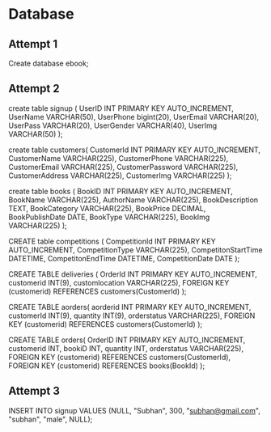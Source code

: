# Database


## Attempt 1
Create database ebook;

## Attempt 2

create table signup (
    UserID INT PRIMARY KEY AUTO_INCREMENT,
    UserName VARCHAR(50),
    UserPhone bigint(20),
    UserEmail VARCHAR(20),
    UserPass VARCHAR(20),
    UserGender VARCHAR(40),
    UserImg VARCHAR(50)
);

create table customers(
	CustomerId INT PRIMARY KEY AUTO_INCREMENT,
	CustomerName VARCHAR(225),
	CustomerPhone VARCHAR(225),
	CustomerEmail VARCHAR(225),
	CustomerPassword VARCHAR(225),
	CustomerAddress VARCHAR(225),
	CustomerImg VARCHAR(225)
);

create table books (
	BookID INT PRIMARY KEY AUTO_INCREMENT,
	BookName VARCHAR(225),
	AuthorName VARCHAR(225),
	BookDescription TEXT,
    BookCategory VARCHAR(225),
	BookPrice DECIMAL,
	BookPublishDate DATE,
	BookType VARCHAR(225),
	BookImg VARCHAR(225)
);

CREATE table competitions (
	CompetitionId INT PRIMARY KEY AUTO_INCREMENT,
	CompetitionType VARCHAR(225),
	CompetitonStartTime DATETIME,
	CompetitonEndTime DATETIME,
	CompetitionDate DATE
);

CREATE TABLE deliveries (
	OrderId INT PRIMARY KEY AUTO_INCREMENT,
	customerid INT(9),
    customlocation VARCHAR(225),
    FOREIGN KEY (customerid) REFERENCES customers(CustomerId)
);

CREATE TABLE aorders(
    aorderid INT PRIMARY KEY AUTO_INCREMENT,
	customerId INT(9),
    quantity INT(9),
    orderstatus VARCHAR(225),
    FOREIGN KEY (customerid) REFERENCES customers(CustomerId)
);

CREATE TABLE orders(
	OrderID  INT PRIMARY KEY AUTO_INCREMENT,
	customerid INT,
	bookiD INT,
	quantity INT,
	orderstatus VARCHAR(225),
	FOREIGN KEY (customerid) REFERENCES customers(CustomerId),
	FOREIGN KEY (customerid) REFERENCES books(BookId) 
);

## Attempt 3

INSERT INTO signup VALUES (NULL, "Subhan", 300, "subhan@gmail.com", "subhan", "male", NULL);

